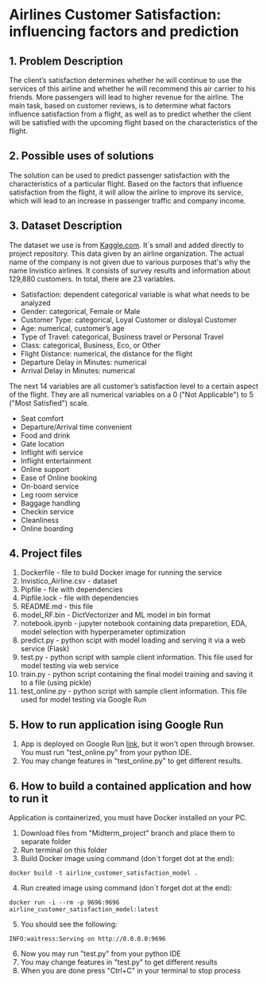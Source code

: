 # Airlines Customer Satisfaction: influencing factors and prediction

## 1. Problem Description

The client’s satisfaction determines whether he will continue to use the services of this airline and whether he will recommend this air carrier to his friends. More passengers will lead to higher revenue for the airline. The main task, based on customer reviews, is to determine what factors influence satisfaction from a flight, as well as to predict whether the client will be satisfied with the upcoming flight based on the characteristics of the flight.

## 2. Possible uses of solutions

The solution can be used to predict passenger satisfaction with the characteristics of a particular flight. Based on the factors that influence satisfaction from the flight, it will allow the airline to improve its service, which will lead to an increase in passenger traffic and company income.

## 3. Dataset Description

The dataset we use is from [Kaggle.com](https://www.kaggle.com/datasets/sjleshrac/airlines-customer-satisfaction/). It`s small and added directly to project repository. This data given by an airline organization. The actual name of the company is not given due to various purposes that's why the name Invistico airlines. It consists of survey results and information about 129,880 customers. In total, there are 23 variables.

- Satisfaction: dependent categorical variable is what what needs to be analyzed
- Gender: categorical, Female or Male
- Customer Type: categorical, Loyal Customer or disloyal Customer
- Age: numerical, customer’s age
- Type of Travel: categorical, Business travel or Personal Travel
- Class: categorical, Business, Eco, or Other
- Flight Distance: numerical, the distance for the flight
- Departure Delay in Minutes: numerical
- Arrival Delay in Minutes: numerical

The next 14 variables are all customer’s satisfaction level to a certain aspect of the flight. They are all numerical variables on a 0 ("Not Applicable") to 5 ("Most Satisfied") scale.

- Seat comfort
- Departure/Arrival time convenient
- Food and drink
- Gate location
- Inflight wifi service
- Inflight entertainment
- Online support
- Ease of Online booking
- On-board service
- Leg room service
- Baggage handling
- Checkin service
- Cleanliness
- Online boarding

## 4. Project files

1. Dockerfile - file to build Docker image for running the service
2. Invistico_Airline.csv - dataset
3. Pipfile - file with dependencies
4. Pipfile.lock - file with dependencies
5. README.md - this file
6. model_RF.bin - DictVectorizer and ML model in bin format
7. notebook.ipynb - jupyter notebook containing data preparetion, EDA, model selection with hyperperameter optimization
8. predict.py - python scipt with model loading and serving it via a web service (Flask)
9. test.py - python script with sample client information. This file used for model testing via web service
10. train.py - python script containing the final model training and saving it to a file (using pickle)
11. test_online.py - python script with sample client information. This file used for model testing via Google Run

## 5. How to run application ising Google Run

1. App is deployed on Google Run [link](https://acs-elnvu7t72a-ew.a.run.app), but it won't open through browser. You must run "test_online.py" from your python IDE.
2. You may change features in "test_online.py" to get different results.

## 6. How to build a contained application and how to run it

Application is containerized, you must have Docker installed on your PC.

1. Download files from "Midterm_project" branch and place them to separate folder
2. Run terminal on this folder
3. Build Docker image using command (don`t forget dot at the end):

```
docker build -t airline_customer_satisfaction_model .
```

4. Run created image using command (don`t forget dot at the end):

```
docker run -i --rm -p 9696:9696 airline_customer_satisfaction_model:latest
```

5. You should see the following:

```
INFO:waitress:Serving on http://0.0.0.0:9696
```

6. Now you may run "test.py" from your python IDE
7. You may change features in "test.py" to get different results
8. When you are done press "Ctrl+C" in your terminal to stop process